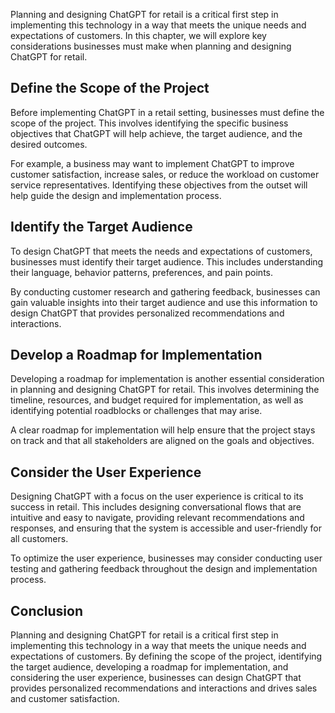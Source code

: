 

Planning and designing ChatGPT for retail is a critical first step in implementing this technology in a way that meets the unique needs and expectations of customers. In this chapter, we will explore key considerations businesses must make when planning and designing ChatGPT for retail.

Define the Scope of the Project
-------------------------------

Before implementing ChatGPT in a retail setting, businesses must define the scope of the project. This involves identifying the specific business objectives that ChatGPT will help achieve, the target audience, and the desired outcomes.

For example, a business may want to implement ChatGPT to improve customer satisfaction, increase sales, or reduce the workload on customer service representatives. Identifying these objectives from the outset will help guide the design and implementation process.

Identify the Target Audience
----------------------------

To design ChatGPT that meets the needs and expectations of customers, businesses must identify their target audience. This includes understanding their language, behavior patterns, preferences, and pain points.

By conducting customer research and gathering feedback, businesses can gain valuable insights into their target audience and use this information to design ChatGPT that provides personalized recommendations and interactions.

Develop a Roadmap for Implementation
------------------------------------

Developing a roadmap for implementation is another essential consideration in planning and designing ChatGPT for retail. This involves determining the timeline, resources, and budget required for implementation, as well as identifying potential roadblocks or challenges that may arise.

A clear roadmap for implementation will help ensure that the project stays on track and that all stakeholders are aligned on the goals and objectives.

Consider the User Experience
----------------------------

Designing ChatGPT with a focus on the user experience is critical to its success in retail. This includes designing conversational flows that are intuitive and easy to navigate, providing relevant recommendations and responses, and ensuring that the system is accessible and user-friendly for all customers.

To optimize the user experience, businesses may consider conducting user testing and gathering feedback throughout the design and implementation process.

Conclusion
----------

Planning and designing ChatGPT for retail is a critical first step in implementing this technology in a way that meets the unique needs and expectations of customers. By defining the scope of the project, identifying the target audience, developing a roadmap for implementation, and considering the user experience, businesses can design ChatGPT that provides personalized recommendations and interactions and drives sales and customer satisfaction.
